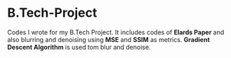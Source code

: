 # B.Tech-Project
Codes I wrote for my B.Tech Project. It includes codes of **Elards Paper** and also blurring and denoising using **MSE** and **SSIM** as metrics. 
**Gradient Descent Algorithm** is used tom blur and denoise.

